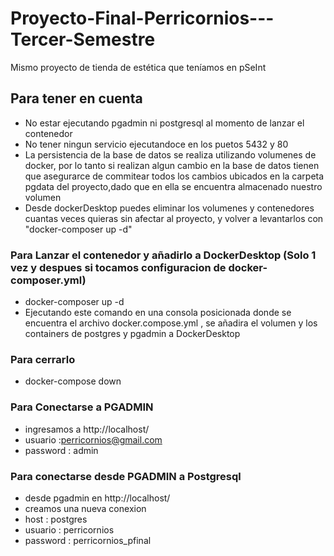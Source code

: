 # Proyecto-Final-Perricornios---Tercer-Semestre
Mismo proyecto de tienda de estética que teníamos en pSeInt

## Para tener en cuenta
- No estar ejecutando pgadmin ni postgresql al momento de lanzar el contenedor
- No tener ningun servicio ejecutandoce en los puetos 5432 y 80
- La persistencia de la base de datos se realiza utilizando volumenes de docker, por lo tanto si realizan algun cambio en la base de datos tienen que asegurarce de commitear todos los cambios ubicados en la carpeta pgdata del proyecto,dado que en ella se encuentra almacenado nuestro volumen
- Desde dockerDesktop puedes eliminar los volumenes y contenedores cuantas veces quieras sin afectar al proyecto, y volver a levantarlos con "docker-composer up -d"

### Para Lanzar el contenedor y añadirlo a DockerDesktop (Solo 1 vez y despues si tocamos configuracion de docker-composer.yml)
- docker-composer up -d
- Ejecutando este comando en una consola posicionada donde se encuentra el archivo docker.compose.yml , se añadira el volumen y los containers de postgres y pgadmin a DockerDesktop

### Para cerrarlo
- docker-compose down

### Para Conectarse a PGADMIN
- ingresamos a http://localhost/
- usuario :perricornios@gmail.com
- password : admin

### Para conectarse desde PGADMIN a Postgresql
- desde pgadmin en http://localhost/
- creamos una nueva conexion
- host : postgres
- usuario : perricornios
- password : perricornios_pfinal
